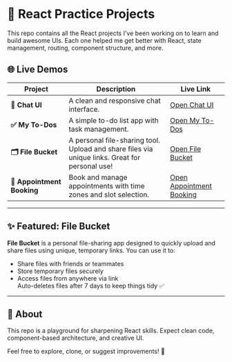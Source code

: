 # 🚀 React Practice Projects

This repo contains all the React projects I've been working on to learn and build awesome UIs. Each one helped me get better with React, state management, routing, component structure, and more.

## 🌐 Live Demos

| Project | Description | Live Link |
|--------|-------------|-----------|
| **💬 Chat UI** | A clean and responsive chat interface. | [Open Chat UI](https://react-practice-rndk.onrender.com) |
| **✅ My To-Dos** | A simple to-do list app with task management. | [Open My To-Dos](https://my-todos-8avq.onrender.com) |
| **🗂️ File Bucket** | A personal file-sharing tool. Upload and share files via unique links. Great for personal use! | [Open File Bucket](https://file-bucket.onrender.com) |
| **📅 Appointment Booking** | Book and manage appointments with time zones and slot selection. | [Open Appointment Booking](https://appointment-booking-ui7x.onrender.com) |

---

## ✨ Featured: **File Bucket**

**File Bucket** is a personal file-sharing app designed to quickly upload and share files using unique, temporary links. You can use it to:

- Share files with friends or teammates
- Store temporary files securely
- Access files from anywhere via link  
Auto-deletes files after 7 days to keep things tidy ✅

---

## 📌 About

This repo is a playground for sharpening React skills. Expect clean code, component-based architecture, and creative UI.

Feel free to explore, clone, or suggest improvements! 🙌
